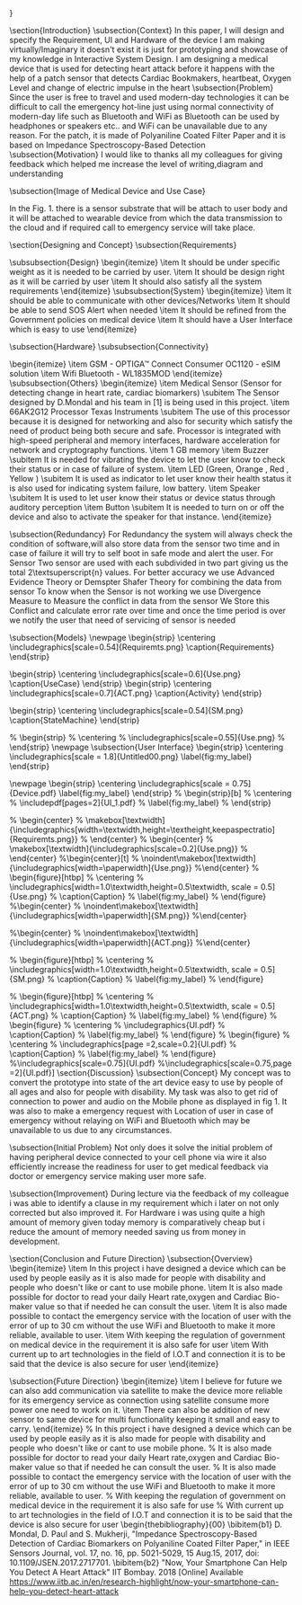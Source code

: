 

}




\section{Introduction}
\subsection{Context}
In this paper, I will design and specify the Requirement, UI and Hardware of the device I am making virtually/Imaginary it doesn't exist it is just for prototyping and showcase of my knowledge in Interactive System Design.
I am designing a medical device that is used for detecting heart attack before it happens with the help of a patch sensor that detects Cardiac Bookmakers, heartbeat, Oxygen Level and change of electric impulse in the heart
\subsection{Problem}
Since the user is free to travel and used modern-day technologies it can be difficult to call the emergency hot-line just using normal connectivity of modern-day life such as Bluetooth and WiFi as Bluetooth can be used by headphones or speakers etc.. and WiFi can be unavailable due to any reason. For the patch, it is made of Polyaniline Coated Filter Paper and it is based on Impedance Spectroscopy-Based Detection 
\subsection{Motivation}
I would like to thanks all my colleagues for giving feedback which helped me increase the level of writing,diagram and understanding



\subsection{Image of Medical Device and Use Case}

In the Fig. 1. there is a sensor substrate that will be attach to user body and it will be attached to wearable device from which the data transmission to the cloud and if required call to emergency service will take place. 

\section{Designing and Concept}
\subsection{Requirements}

\subsubsection{Design}
\begin{itemize}
\item It should be under specific weight as it is needed to be carried by user.
\item It should be design right as it will be carried by user
\item It should also satisfy all the system requirements
\end{itemize}
\subsubsection{System}
\begin{itemize}
\item It should be able to communicate with other devices/Networks
\item It should be able to send SOS Alert when needed
\item It should be refined from the Government policies on medical device
\item It should have a User Interface which is easy to use
\end{itemize}

\subsection{Hardware}
\subsubsection{Connectivity}

\begin{itemize}
    \item GSM - OPTIGA™ Connect Consumer OC1120 - eSIM solution
    \item Wifi Bluetooth - WL1835MOD
\end{itemize}
\subsubsection{Others}
\begin{itemize}
    \item Medical Sensor (Sensor for detecting change in heart rate, cardiac biomarkers)
    \subitem The Sensor designed by D.Mondal and his team  in [1] is being used in this project.
    \item 66AK2G12 Processor Texas Instruments 
    \subitem The use of this processor because it is designed for networking and also for security which satisfy the need of product being both secure and safe.
    Processor is integrated with high-speed peripheral and memory interfaces, hardware acceleration for network and cryptography functions.
    \item 1 GB memory 
    \item Buzzer
    \subitem It is needed for vibrating the device to let the user know to check their status or in case of failure of system.
    \item  LED  (Green, Orange , Red , Yellow  )
    \subitem It is used as indicator to let user know their health status it is also used for indicating system failure, low battery.
    \item Speaker 
    \subitem It is used to let user know their status or device status through auditory perception
    \item Button
    \subitem It is needed to turn on or off the device and also to activate the speaker for that instance.
\end{itemize}

\subsection{Redundancy}
For Redundancy the system will always check the condition of software,will also store data from the sensor two time and in case of failure it will try to self boot in safe mode and alert the user.
For Sensor Two sensor are used with each subdivided in two part giving us the total 2\textsuperscript{n} values.
For better accuracy we use Advanced Evidence Theory or Demspter Shafer Theory for combining the data from sensor
To know when the Sensor is not working we use Divergence Measure to Measure the conflict in data from the sensor
We Store this Conflict and calculate error rate over time and once the time period is over we notify the user that need of servicing of sensor is needed


\subsection{Models}
\newpage
\begin{strip}
  \centering
  \includegraphics[scale=0.54]{Requiremts.png}
  \caption{Requirements}
\end{strip}

\begin{strip}
  \centering
  \includegraphics[scale=0.6]{Use.png}
  \caption{UseCase}
\end{strip}
\begin{strip}
  \centering
  \includegraphics[scale=0.7]{ACT.png}
  \caption{Activity}
\end{strip}

\begin{strip}
  \centering
  \includegraphics[scale=0.54]{SM.png}
  \caption{StateMachine}
\end{strip}

% \begin{strip}
%   \centering
%   \includegraphics[scale=0.55]{Use.png}
% \end{strip}
\newpage
\subsection{User Interface}
\begin{strip}
    \centering
    \includegraphics[scale = 1.8]{Untitled00.png}
    \label{fig:my_label}
\end{strip}

\newpage
\begin{strip}
    \centering
    \includegraphics[scale = 0.75]{Device.pdf}
    \label{fig:my_label}
\end{strip}
% \begin{strip}[b]
%     \centering
%     \includepdf[pages=2]{UI_1.pdf}
%     \label{fig:my_label}
% \end{strip}

% \begin{center}
%   \makebox[\textwidth]{\includegraphics[width=\textwidth,height=\textheight,keepaspectratio]{Requiremts.png}}
% \end{center}
% \begin{center}
%   \makebox[\textwidth]{\includegraphics[scale=0.2]{Use.png}}
% \end{center}
%\begin{center}[t]
%  \noindent\makebox[\textwidth]{\includegraphics[width=\paperwidth]{Use.png}}
%\end{center}
% \begin{figure}[htbp]
%     \centering
%     \includegraphics[width=1.0\textwidth,height=0.5\textwidth, scale = 0.5]{Use.png}
%     \caption{Caption}
%     \label{fig:my_label}
% \end{figure}
%\begin{center}
%  \noindent\makebox[\textwidth]{\includegraphics[width=\paperwidth]{SM.png}}
%\end{center}

%\begin{center}
%  \noindent\makebox[\textwidth]{\includegraphics[width=\paperwidth]{ACT.png}}
%\end{center}

% \begin{figure}[htbp]
%     \centering
%     \includegraphics[width=1.0\textwidth,height=0.5\textwidth, scale = 0.5]{SM.png}
%     \caption{Caption}
%   \label{fig:my_label}
% \end{figure}

% \begin{figure}[htbp]
%     \centering
%   \includegraphics[width=1.0\textwidth,height=0.5\textwidth, scale = 0.5]{ACT.png}
%     \caption{Caption}
%     \label{fig:my_label}
% \end{figure}
% \begin{figure}
%     \centering
%     \includegraphics{UI.pdf}
%     \caption{Caption}
%     \label{fig:my_label}
% \end{figure}
% \begin{figure}
%     \centering
%     \includegraphics[page =2,scale=0.2]{UI.pdf}
%     \caption{Caption}
%     \label{fig:my_label}
% \end{figure}
%\includegraphics[scale=0.75]{UI.pdf}
%\includegraphics[scale=0.75,page =2]{UI.pdf}]
\section{Discussion}
\subsection{Concept}
My concept was to convert the prototype into state of the art device easy to use by people of all ages and also for people with disability. My task was also to get rid of connection to power and audio on the Mobile phone as displayed in fig 1. It was also to make a emergency request with Location of user in case of emergency without relaying on WiFi and Bluetooth which may be unavailable to us due to any circumstances.

\subsection{Initial Problem}
Not only does it solve the initial problem of having peripheral device connected to your cell phone via wire it also efficiently increase the readiness for user to get medical feedback via doctor or emergency service making user more safe.

\subsection{Improvement}
During lecture via the feedback of my colleague i was able to identify a clause in my requirement which i later on not only corrected but also improved it.
For Hardware i was using quite a high amount of memory given today memory is comparatively cheap but i reduce the amount of memory needed saving us from money in development.

\section{Conclusion and Future Direction}
\subsection{Overview}
\begin{itemize}
    \item In this project i have designed a device which can be used by people easily as it is also made for people with disability and people who doesn't like or cant to use mobile phone.
    \item It is also made possible for doctor to read your daily Heart rate,oxygen and Cardiac Bio-maker value so that if needed he can consult the user.
    \item It is also made possible to contact the emergency service with the location of user with the error of up to 30 cm without the use WiFi and Bluetooth to make it more reliable, available to user.
    \item With keeping the regulation of government on medical device in the requirement it is also safe for user
    \item With current up to art technologies in the field of I.O.T and connection it is to be said that the device is also secure for user
\end{itemize}

\subsection{Future Direction}
\begin{itemize}
    \item I believe for future we can also add communication via satellite to make the device more reliable for its emergency service as connection using satellite consume more power one need to work on it. 
    \item There can also be addition of new sensor to same device for multi functionality keeping it small and easy to carry.
\end{itemize}
% In this project i have designed a device which can be used by people easily as it is also made for people with disability and people who doesn't like or cant to use mobile phone.
% It is also made possible for doctor to read your daily Heart rate,oxygen and Cardiac Bio-maker value so that if needed he can consult the user.
% It is also made possible to contact the emergency service with the location of user with the error of up to 30 cm without the use WiFi and Bluetooth to make it more reliable, available to user.
% With keeping the regulation of government on medical device in the requirement it is also safe for use
% With current up to art technologies in the field of I.O.T and connection it is to be said that the device is also secure for user
\begin{thebibliography}{00}
\bibitem{b1} D. Mondal, D. Paul and S. Mukherji, "Impedance Spectroscopy-Based Detection of Cardiac Biomarkers on Polyaniline Coated Filter Paper," in IEEE Sensors Journal, vol. 17, no. 16, pp. 5021-5029, 15 Aug.15, 2017, doi: 10.1109/JSEN.2017.2717701.
\bibitem{b2}  "Now, Your Smartphone Can Help You Detect A Heart Attack" IIT Bombay. 2018
[Online] Available
https://www.iitb.ac.in/en/research-highlight/now-your-smartphone-can-help-you-detect-heart-attack




    
